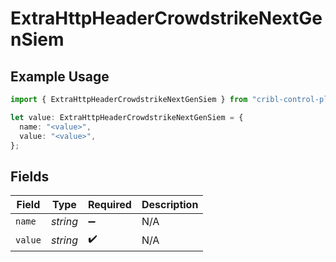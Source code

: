 # ExtraHttpHeaderCrowdstrikeNextGenSiem

## Example Usage

```typescript
import { ExtraHttpHeaderCrowdstrikeNextGenSiem } from "cribl-control-plane/models/operations";

let value: ExtraHttpHeaderCrowdstrikeNextGenSiem = {
  name: "<value>",
  value: "<value>",
};
```

## Fields

| Field              | Type               | Required           | Description        |
| ------------------ | ------------------ | ------------------ | ------------------ |
| `name`             | *string*           | :heavy_minus_sign: | N/A                |
| `value`            | *string*           | :heavy_check_mark: | N/A                |